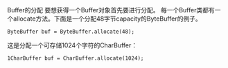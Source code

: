 Buffer的分配
要想获得一个Buffer对象首先要进行分配。 每一个Buffer类都有一个allocate方法。下面是一个分配48字节capacity的ByteBuffer的例子。
```
ByteBuffer buf = ByteBuffer.allocate(48);
```
这是分配一个可存储1024个字符的CharBuffer：
```
1CharBuffer buf = CharBuffer.allocate(1024);
```
